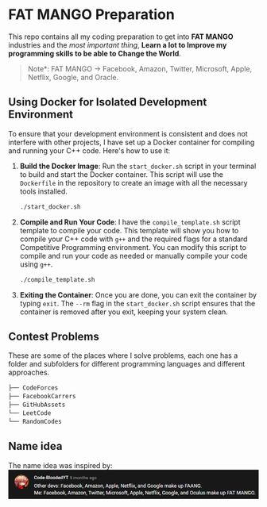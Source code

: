 # FAT MANGO Preparation

This repo contains all my coding preparation to get into **FAT MANGO** industries and the _most important thing_, **Learn a lot to Improve my programming skills to be able to Change the World**.

> Note\*: FAT MANGO -> Facebook, Amazon, Twitter, Microsoft, Apple, Netflix, Google, and Oracle.

## Using Docker for Isolated Development Environment

To ensure that your development environment is consistent and does not interfere with other projects, I have set up a Docker container for compiling and running your C++ code. Here's how to use it:

1. **Build the Docker Image**: Run the `start_docker.sh` script in your terminal to build and start the Docker container. This script will use the `Dockerfile` in the repository to create an image with all the necessary tools installed.

   ```bash
   ./start_docker.sh
   ```

2. **Compile and Run Your Code**: I have the `compile_template.sh` script template to compile your code. This template will show you how to compile your C++ code with `g++` and the required flags for a standard Competitive Programming environment. You can modify this script to compile and run your code as needed or manually compile your code using `g++`.

   ```bash
   ./compile_template.sh
   ```

3. **Exiting the Container**: Once you are done, you can exit the container by typing `exit`. The `--rm` flag in the `start_docker.sh` script ensures that the container is removed after you exit, keeping your system clean.

## Contest Problems

These are some of the places where I solve problems, each one has a folder and
subfolders for different programming languages and different approaches.

```bash
├── CodeForces
├── FacebookCarrers
├── GitHubAssets
└── LeetCode
└── RandomCodes
```

## Name idea

The name idea was inspired by:
![NameIdea](GitHubAssets/NameIdea.png)
